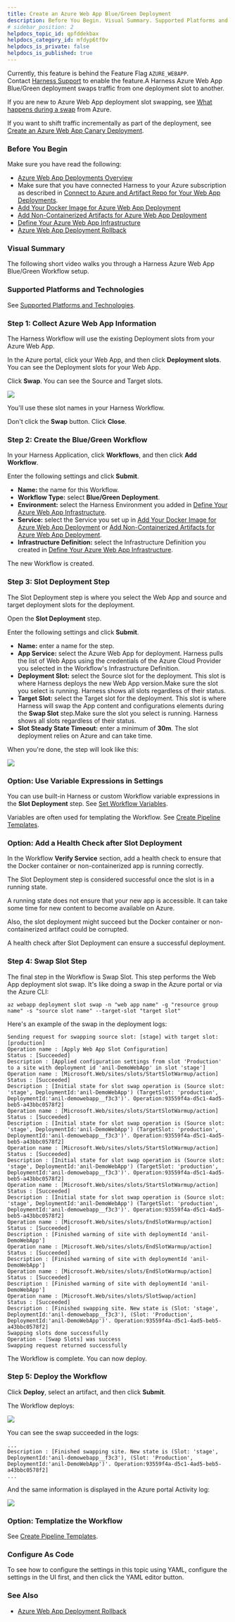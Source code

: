 ```yaml
---
title: Create an Azure Web App Blue/Green Deployment
description: Before You Begin. Visual Summary. Supported Platforms and Technologies. Review --  Slot Requirements. Step 1 --  Create the Blue/Green Workflow. Step 2 --  Slot Setup Step. Option --  Use Variable Expressions in…
# sidebar_position: 2
helpdocs_topic_id: qpfddekbax
helpdocs_category_id: mfdyp6tf0v
helpdocs_is_private: false
helpdocs_is_published: true
---
```


Currently, this feature is behind the Feature Flag `AZURE_WEBAPP`. Contact [Harness Support](https://mail.google.com/mail/?view=cm&fs=1&tf=1&to=support@harness.io) to enable the feature.A Harness Azure Web App Blue/Green deployment swaps traffic from one deployment slot to another.

If you are new to Azure Web App deployment slot swapping, see [What happens during a swap](https://docs.microsoft.com/en-us/azure/app-service/deploy-staging-slots#what-happens-during-a-swap) from Azure.

If you want to shift traffic incrementally as part of the deployment, see [Create an Azure Web App Canary Deployment](create-an-azure-web-app-canary-deployment.md).

### Before You Begin

Make sure you have read the following:

- [Azure Web App Deployments Overview](azure-web-app-deployments-overview.md)
- Make sure that you have connected Harness to your Azure subscription as described in [Connect to Azure and Artifact Repo for Your Web App Deployments](connect-to-azure-for-web-app-deployments.md).
- [Add Your Docker Image for Azure Web App Deployment](add-your-docker-image-for-azure-web-app-deployment.md)
- [Add Non-Containerized Artifacts for Azure Web App Deployment](add-a-non-containerized-artifacts-for-azure-web-app-deployment.md)
- [Define Your Azure Web App Infrastructure](define-your-azure-web-app-infrastructure.md)
- [Azure Web App Deployment Rollback](azure-web-app-deployment-rollback.md)

### Visual Summary

The following short video walks you through a Harness Azure Web App Blue/Green Workflow setup.

<DocVideo src="https://www.youtube.com/embed/7B5BhaDkjUo?feature=oembed" />

### Supported Platforms and Technologies

See [Supported Platforms and Technologies](../../../starthere-firstgen/supported-platforms.md).

### Step 1: Collect Azure Web App Information

The Harness Workflow will use the existing Deployment slots from your Azure Web App.

In the Azure portal, click your Web App, and then click **Deployment slots**. You can see the Deployment slots for your Web App.

Click **Swap**. You can see the Source and Target slots.

![](./static/create-an-azure-web-app-blue-green-deployment-06.png)

You'll use these slot names in your Harness Workflow.

Don't click the **Swap** button. Click **Close**.

### Step 2: Create the Blue/Green Workflow

In your Harness Application, click **Workflows**, and then click **Add Workflow**.

Enter the following settings and click **Submit**.

- **Name:** the name for this Workflow.
- **Workflow Type:** select **Blue/Green Deployment**.
- **Environment:** select the Harness Environment you added in [Define Your Azure Web App Infrastructure](define-your-azure-web-app-infrastructure.md).
- **Service:** select the Service you set up in [Add Your Docker Image for Azure Web App Deployment](add-your-docker-image-for-azure-web-app-deployment.md) or [Add Non-Containerized Artifacts for Azure Web App Deployment](add-a-non-containerized-artifacts-for-azure-web-app-deployment.md).
- **Infrastructure Definition:** select the Infrastructure Definition you created in [Define Your Azure Web App Infrastructure](define-your-azure-web-app-infrastructure.md).

The new Workflow is created.

### Step 3: Slot Deployment Step

The Slot Deployment step is where you select the Web App and source and target deployment slots for the deployment.

Open the **Slot Deployment** step.

Enter the following settings and click **Submit**.

- **Name:** enter a name for the step.
- **App Service:** select the Azure Web App for deployment. Harness pulls the list of Web Apps using the credentials of the Azure Cloud Provider you selected in the Workflow's Infrastructure Definition.
- **Deployment Slot:** select the Source slot for the deployment. This slot is where Harness deploys the new Web App version.Make sure the slot you select is running. Harness shows all slots regardless of their status.
- **Target Slot:** select the Target slot for the deployment. This slot is where Harness will swap the App content and configurations elements during the **Swap Slot** step.Make sure the slot you select is running. Harness shows all slots regardless of their status.
- **Slot Steady State Timeout:** enter a minimum of **30m**. The slot deployment relies on Azure and can take time.

When you're done, the step will look like this:

![](./static/create-an-azure-web-app-blue-green-deployment-07.png)

### Option: Use Variable Expressions in Settings

You can use built-in Harness or custom Workflow variable expressions in the **Slot Deployment** step. See [Set Workflow Variables](../../model-cd-pipeline/workflows/add-workflow-variables-new-template.md).

Variables are often used for templating the Workflow. See [Create Pipeline Templates](../../model-cd-pipeline/pipelines/templatize-pipelines.md).

### Option: Add a Health Check after Slot Deployment

In the Workflow **Verify Service** section, add a health check to ensure that the Docker container or non-containerized app is running correctly.

The Slot Deployment step is considered successful once the slot is in a running state.

A running state does not ensure that your new app is accessible. It can take some time for new content to become available on Azure.

Also, the slot deployment might succeed but the Docker container or non-containerized artifact could be corrupted.

A health check after Slot Deployment can ensure a successful deployment.

### Step 4: Swap Slot Step

The final step in the Workflow is Swap Slot. This step performs the Web App deployment slot swap. It's like doing a swap in the Azure portal or via the Azure CLI:

```
az webapp deployment slot swap -n "web app name" -g "resource group name" -s "source slot name" --target-slot "target slot"
```

Here's an example of the swap in the deployment logs:

```
Sending request for swapping source slot: [stage] with target slot: [production]
Operation name : [Apply Web App Slot Configuration]
Status : [Succeeded]
Description : [Applied configuration settings from slot 'Production' to a site with deployment id 'anil-DemoWebApp' in slot 'stage']
Operation name : [Microsoft.Web/sites/slots/StartSlotWarmup/action]
Status : [Succeeded]
Description : [Initial state for slot swap operation is (Source slot: 'stage', DeploymentId:'anil-DemoWebApp') (TargetSlot: 'production', DeploymentId:'anil-demowebapp__f3c3')'. Operation:93559f4a-d5c1-4ad5-beb5-a43bbc0578f2]
Operation name : [Microsoft.Web/sites/slots/StartSlotWarmup/action]
Status : [Succeeded]
Description : [Initial state for slot swap operation is (Source slot: 'stage', DeploymentId:'anil-DemoWebApp') (TargetSlot: 'production', DeploymentId:'anil-demowebapp__f3c3')'. Operation:93559f4a-d5c1-4ad5-beb5-a43bbc0578f2]
Operation name : [Microsoft.Web/sites/slots/StartSlotWarmup/action]
Status : [Succeeded]
Description : [Initial state for slot swap operation is (Source slot: 'stage', DeploymentId:'anil-DemoWebApp') (TargetSlot: 'production', DeploymentId:'anil-demowebapp__f3c3')'. Operation:93559f4a-d5c1-4ad5-beb5-a43bbc0578f2]
Operation name : [Microsoft.Web/sites/slots/StartSlotWarmup/action]
Status : [Succeeded]
Description : [Initial state for slot swap operation is (Source slot: 'stage', DeploymentId:'anil-DemoWebApp') (TargetSlot: 'production', DeploymentId:'anil-demowebapp__f3c3')'. Operation:93559f4a-d5c1-4ad5-beb5-a43bbc0578f2]
Operation name : [Microsoft.Web/sites/slots/EndSlotWarmup/action]
Status : [Succeeded]
Description : [Finished warming of site with deploymentId 'anil-DemoWebApp']
Operation name : [Microsoft.Web/sites/slots/EndSlotWarmup/action]
Status : [Succeeded]
Description : [Finished warming of site with deploymentId 'anil-DemoWebApp']
Operation name : [Microsoft.Web/sites/slots/EndSlotWarmup/action]
Status : [Succeeded]
Description : [Finished warming of site with deploymentId 'anil-DemoWebApp']
Operation name : [Microsoft.Web/sites/slots/SlotSwap/action]
Status : [Succeeded]
Description : [Finished swapping site. New state is (Slot: 'stage', DeploymentId:'anil-demowebapp__f3c3'), (Slot: 'Production', DeploymentId:'anil-DemoWebApp')'. Operation:93559f4a-d5c1-4ad5-beb5-a43bbc0578f2]
Swapping slots done successfully
Operation - [Swap Slots] was success
Swapping request returned successfully
```

The Workflow is complete. You can now deploy.

### Step 5: Deploy the Workflow

Click **Deploy**, select an artifact, and then click **Submit**.

The Workflow deploys:

![](./static/create-an-azure-web-app-blue-green-deployment-08.png)

You can see the swap succeeded in the logs:

```
...
Description : [Finished swapping site. New state is (Slot: 'stage', DeploymentId:'anil-demowebapp__f3c3'), (Slot: 'Production', DeploymentId:'anil-DemoWebApp')'. Operation:93559f4a-d5c1-4ad5-beb5-a43bbc0578f2]
...
```

And the same information is displayed in the Azure portal Activity log:

![](./static/create-an-azure-web-app-blue-green-deployment-09.png)

### Option: Templatize the Workflow

See [Create Pipeline Templates](../../model-cd-pipeline/pipelines/templatize-pipelines.md).

### Configure As Code

To see how to configure the settings in this topic using YAML, configure the settings in the UI first, and then click the YAML editor button.

### See Also

- [Azure Web App Deployment Rollback](azure-web-app-deployment-rollback.md)
